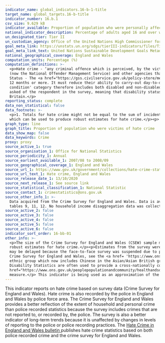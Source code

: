 ```yaml
---
indicator_name: global_indicators.16-b-1-title
target_name: global_targets.16-b-title
indicator_number: 16.b.1
csv_size: 9.629 kB
indicator_available: Proportion of population who were personally affected by hate crime
national_indicator_description: Percentage of adults aged 16 and over who were personally affected by hate crime on one or more occasion. 
un_designated_tier: Tier II
un_custodian_agency: Office of the United Nations High Commissioner for Human Rights (OHCHR)
goal_meta_link: https://unstats.un.org/sdgs/tierIII-indicators/files/Tier3-16-b-01.pdf
goal_meta_link_text: United Nations Sustainable Development Goals Metadata (PDF 4.0 MB)
national_geographical_coverage: England and Wales
computation_units: Percentage (%)
computation_definitions: >-
  <p>Hate crime - ‘any criminal offence which is perceived, by the victim or any other person, to be motivated by hostility or prejudice towards someone based on a personal characteristic.’ This common definition was agreed in 2007 by the police, Crown Prosecution Service, Prison Service
  (now the National Offender Management Service) and other agencies that make up the criminal justice system. There are five centrally monitored strands of hate crime - race or ethnicity; religion or beliefs; sexual orientation; disability; and transgender identity. </p><p>Disability
  Status - The <a href="https://gss.civilservice.gov.uk/policy-store/measuring-disability-for-the-equality-act-2010/">(GSS) harmonised "core" definition</a> identifies a person as disabled if they have a physical or mental health condition or illness that has lasted or is expected to last
  12 months or more. It must reduce their ability to carry-out day-to-day activities. It is important to note that a person who has a long-term illness that does not reduce their ability to carry-out day-to-day activities is not disabled under the definition. The 'long-term health
  condition' category therefore includes both disabled and non-disabled people under this definition. The two sub-categories of non-disabled (GSS harmonised) are 'long-term health conditin - does not limit activities' and 'no long-term health condition'. The GSS harmonised questions are
  asked of the respondent in the survey, meaning that disability status is self-reported. The GSS definition is designed to reflect the definitions that appear in legal terms in the Disability Discrimination Act 1995 (DDA) for Northern Ireland and the 2010 Equality Act for Great
  Britain.</p>
reporting_status: complete
data_non_statistical: false
data_footnote: >-
  <p>1. Totals for hate crime might not be equal to the sum of incidents in the related equality strands as the victim may have said the crime was motivated by more than one strand. </p><p>2. Three annual Crime Survey for England and Wales datasets are combined to provide a larger sample
  which can be used to produce robust estimates for hate crime.</p><p> 3. Please note the y axis does not always go to 100% for ease of visualisation. </p>
graph_type: line
graph_title: Proportion of population who were victims of hate crime
data_show_map: false
data_keywords: Crime
proxy: proxy
source_active_1: true
source_organisation_1: Office for National Statistics
source_periodicity_1: Annual
source_earliest_available_1: 2007/08 to 2008/09
source_geographical_coverage_1: England and Wales
source_url_1: https://www.gov.uk/government/collections/hate-crime-statistics
source_url_text_1: Hate crime, England and Wales
source_release_date_1: 13/10/2020
source_next_release_1: See source link
source_statistical_classification_1: National Statistic
source_contact_1: crimestatistics@ons.gov.uk
source_other_info_1: >-
  Data acquired from the Crime Survey for England and Wales. Data is available from the "Hate crime, England and Wales, 2019 to 2020 - appendix tables" via the above link. Data up to 2017/18 is available in appendix tables 3_03, 3_05 and 3_06 and data for 2019/20 is available in appendix
  tables 9, 11, 12. No household income disaggregation data was collected for 2019/20.
source_active_2: false
source_active_3: false
source_active_4: false
source_active_5: false
source_active_6: false
indicator_sort_order: 16-bb-01
other_info: >-
  <p>The size of the Crime Survey for England and Wales (CSEW) sample means the number of hate crime incidents and victims estimated in a single survey year is too unreliable to report on. Therefore, three annual datasets are combined to provide a larger sample which can be used to produce
  robust estimates for hate crime.</p><p>Estimates from the survey were last published in <a href= 'https://www.gov.uk/government/statistics/hate-crime-england-and-wales-2019-to-2020'> 2019 to 2020 </a>. The next publication of figures from the CSEW would have been due in 2023, but this
  may be delayed because the face-to-face survey was suspended due to public health restrictions during the COVID-19 pandemic.</p><p>A reliable estimate for transgender-identity cannot be produced due to small numbers in the survey  and are therefore not reported.</p><p>For details of the
  Crime Survey for England and Wales, see the <a href= 'https://www.ons.gov.uk/peoplepopulationandcommunity/crimeandjustice/methodologies/crimeandjusticemethodology'>user guide</a>  to crime statistics for England and Wales.</p><p>Ethnic group is based on the 2011 Census definition of
  ethnic group which now includes Chinese in the Asian/Asian British group. For more information see section 7.3 of the <a href= 'https://www.ons.gov.uk/peoplepopulationandcommunity/crimeandjustice/methodologies/crimeandjusticemethodology'>user guide.</a></p><p>The Washington Group on
  Disability Statistics are often used to provide a cross-nationally comparable population-based measures of disability. Please see the article <a
  href="https://www.ons.gov.uk/peoplepopulationandcommunity/healthandsocialcare/disability/articles/measuringdisabilitycomparingapproaches/2019-08-06">Measuring disability - comparing approaches</a> for a comparison between the GSS Harmonised measure (used here) and the Washington Group
  measure.</p> This indicator is being used as an approximation of the UN SDG Indicator. Where possible, we will work to identify or develop UK data to meet the global indicator specification. This indicator has been identified in collaboration with topic experts.
---
```

This indicator reports on hate crime based on survey data (Crime Survey for England and Wales). Hate crime is also recorded by the police in England and Wales by police force area. The Crime Survey for England and Wales provides a better reflection of the extent of household and personal crime than police recorded statistics because the survey includes crimes that are not reported to, or recorded by, the police. The survey is also a better indicator of long-term trends because it is unaffected by changes in levels of reporting to the police or police recording practices.
The <a href= 'https://www.gov.uk/government/collections/hate-crime-statistics'> Hate Crime in England and Wales bulletin </a> publishes hate crime statistics based on both police recorded crime and the crime survey for England and Wales. 